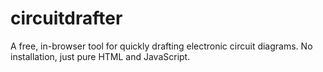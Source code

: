 # circuitdrafter
A free, in-browser tool for quickly drafting electronic circuit diagrams. No installation, just pure HTML and JavaScript.
